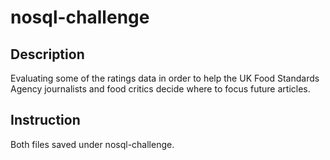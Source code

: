 # nosql-challenge
## Description
Evaluating some of the ratings data in order to help the UK Food Standards Agency journalists and food critics decide where to focus future articles.
## Instruction
Both files saved under nosql-challenge.
